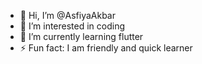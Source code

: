 - 👋 Hi, I’m @AsfiyaAkbar
- 👀 I’m interested in coding
- 🌱 I’m currently learning flutter 
- ⚡ Fun fact: I am friendly and quick learner

<!---
AsfiyaAkbar/AsfiyaAkbar is a ✨ special ✨ repository because its `README.md` (this file) appears on your GitHub profile.
You can click the Preview link to take a look at your changes.
--->
